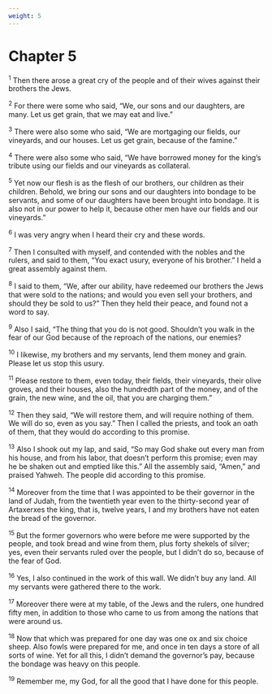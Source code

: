 ```yaml
---
weight: 5
---
```


# Chapter 5

<sup>1</sup> Then there arose a great cry of the people and of their wives against their brothers the Jews. 

<sup>2</sup> For there were some who said, “We, our sons and our daughters, are many. Let us get grain, that we may eat and live.” 

<sup>3</sup> There were also some who said, “We are mortgaging our fields, our vineyards, and our houses. Let us get grain, because of the famine.” 

<sup>4</sup> There were also some who said, “We have borrowed money for the king’s tribute using our fields and our vineyards as collateral. 

<sup>5</sup> Yet now our flesh is as the flesh of our brothers, our children as their children. Behold, we bring our sons and our daughters into bondage to be servants, and some of our daughters have been brought into bondage. It is also not in our power to help it, because other men have our fields and our vineyards.” 

<sup>6</sup> I was very angry when I heard their cry and these words. 

<sup>7</sup> Then I consulted with myself, and contended with the nobles and the rulers, and said to them, “You exact usury, everyone of his brother.” I held a great assembly against them. 

<sup>8</sup> I said to them, “We, after our ability, have redeemed our brothers the Jews that were sold to the nations; and would you even sell your brothers, and should they be sold to us?” Then they held their peace, and found not a word to say. 

<sup>9</sup> Also I said, “The thing that you do is not good. Shouldn’t you walk in the fear of our God because of the reproach of the nations, our enemies? 

<sup>10</sup> I likewise, my brothers and my servants, lend them money and grain. Please let us stop this usury. 

<sup>11</sup> Please restore to them, even today, their fields, their vineyards, their olive groves, and their houses, also the hundredth part of the money, and of the grain, the new wine, and the oil, that you are charging them.” 

<sup>12</sup> Then they said, “We will restore them, and will require nothing of them. We will do so, even as you say.” Then I called the priests, and took an oath of them, that they would do according to this promise. 

<sup>13</sup> Also I shook out my lap, and said, “So may God shake out every man from his house, and from his labor, that doesn’t perform this promise; even may he be shaken out and emptied like this.” All the assembly said, “Amen,” and praised Yahweh. The people did according to this promise. 

<sup>14</sup> Moreover from the time that I was appointed to be their governor in the land of Judah, from the twentieth year even to the thirty-second year of Artaxerxes the king, that is, twelve years, I and my brothers have not eaten the bread of the governor. 

<sup>15</sup> But the former governors who were before me were supported by the people, and took bread and wine from them, plus forty shekels of silver; yes, even their servants ruled over the people, but I didn’t do so, because of the fear of God. 

<sup>16</sup> Yes, I also continued in the work of this wall. We didn’t buy any land. All my servants were gathered there to the work. 

<sup>17</sup> Moreover there were at my table, of the Jews and the rulers, one hundred fifty men, in addition to those who came to us from among the nations that were around us. 

<sup>18</sup> Now that which was prepared for one day was one ox and six choice sheep. Also fowls were prepared for me, and once in ten days a store of all sorts of wine. Yet for all this, I didn’t demand the governor’s pay, because the bondage was heavy on this people. 

<sup>19</sup> Remember me, my God, for all the good that I have done for this people. 


